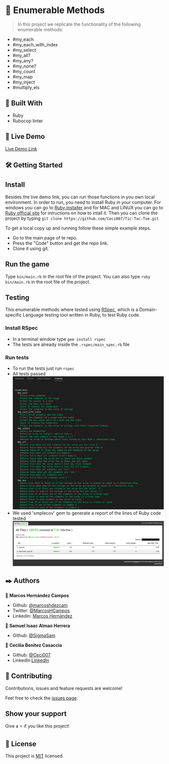 # 🧐 Enumerable Methods

> In this project we replicate the functionality of the following enumerable methods:

- #my_each
- #my_each_with_index
- #my_select
- #my_all?
- #my_any?
- #my_none?
- #my_count
- #my_map
- #my_inject
- #multiply_els

## 🔧 Built With

- Ruby
- Rubocop linter

## 🔴 Live Demo

[Live Demo Link](https://repl.it/join/wtscdvoa-marcoshdezcam1)

## 🛠 Getting Started
## Install 
Besides the live demo link, you can run those functions in you own local environment. In order to run, you need to install Ruby in your computer. For windows you can go to [Ruby installer](https://rubyinstaller.org/) and for MAC and LINUX you can go to [Ruby official site](https://www.ruby-lang.org/en/downloads/) for intructions on how to intall it. Then you can clone the project by typing ```git clone https://github.com/Ceci007/Tic-Tac-Toe.git```

To get a local copy up and running follow these simple example steps.

- Go to the main page of te repo.
- Press the "Code" button and get the repo link.
- Clone it using git.

## Run the game 
Type ```bin/main.rb``` in the root file of the project. You can also type ```ruby bin/main.rb``` in the root file of the project.

## Testing

This enumerable methods where tested using [RSpec](https://en.wikipedia.org/wiki/RSpec), which is a Domain-specific Language testing tool written in Ruby, to test Ruby code.

### Install RSpec

- In a terminal window type `gem install rspec`
- The tests are already inside the `.rspec/main_spec.rb` file

### Run tests

- To run the tests just run `rspec`
- All tests passed
  ![RSpec screenshot](./screenshots/rspec.png)
- We used 'smplecov' gem to generate a report of the lines of Ruby code tested
  ![Simplecov screenshot](./screenshots/simplecov_report_passed.png)

## ✒️ Authors

👤 **Marcos Hernández Campos**

- Github: [@marcoshdezcam](https://github.com/marcoshdezcam)
- Twitter: [@MarcosHCampos](https://twitter.com/MarcosHCampos)
- Linkedin: [Marcos Hernández](https://linkedin.com/marcos-hernández-56058119a/)

👤 **Samuel Isaac Almao Herrera**

- Github: [@SigmaSam](https://github.com/sigmasam)

👤 **Cecilia Benitez Casaccia** 

- Github: [@Ceci007](https://github.com/Ceci007)
- LinkedIn:[LinkedIn](https://www.linkedin.com/in/cecilia-ben%C3%ADtez-casaccia-498669185/)

## 🤝 Contributing

Contributions, issues and feature requests are welcome!

Feel free to check the [issues page](issues/).

## Show your support

Give a ⭐️ if you like this project!

## 📝 License

This project is [MIT](lic.url) licensed.

